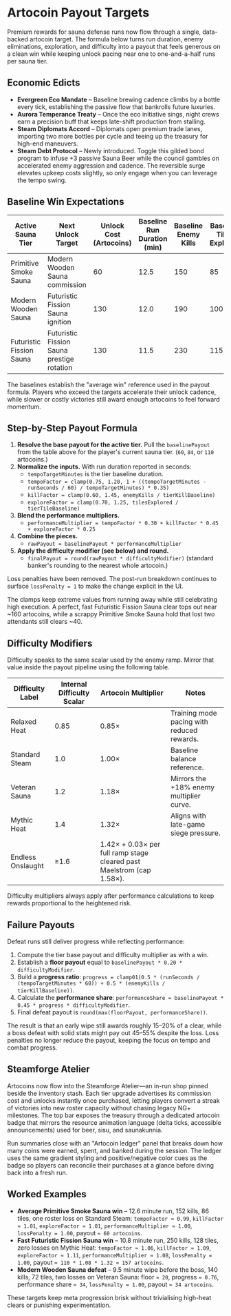 # Artocoin Payout Targets

Premium rewards for sauna defense runs now flow through a single, data-backed
artocoin target. The formula below turns run duration, enemy eliminations,
exploration, and difficulty into a payout that feels generous on a clean win
while keeping unlock pacing near one to one-and-a-half runs per sauna tier.

## Economic Edicts

- **Evergreen Eco Mandate** – Baseline brewing cadence climbs by a bottle every
  tick, establishing the passive flow that bankrolls future luxuries.
- **Aurora Temperance Treaty** – Once the eco initiative sings, night crews earn
  a precision buff that keeps late-shift production from stalling.
- **Steam Diplomats Accord** – Diplomats open premium trade lanes, importing two
  more bottles per cycle and teeing up the treasury for high-end maneuvers.
- **Steam Debt Protocol** – Newly introduced. Toggle this gilded bond program to
  infuse +3 passive Sauna Beer while the council gambles on accelerated enemy
  aggression and cadence. The reversible surge elevates upkeep costs slightly,
  so only engage when you can leverage the tempo swing.

## Baseline Win Expectations

| Active Sauna Tier | Next Unlock Target | Unlock Cost (Artocoins) | Baseline Run Duration (min) | Baseline Enemy Kills | Baseline Tiles Explored | Baseline Roster Losses | Baseline Payout (Artocoins) | Runs to Unlock (Avg) |
| --- | --- | --- | --- | --- | --- | --- | --- | --- |
| Primitive Smoke Sauna | Modern Wooden Sauna commission | 60 | 12.5 | 150 | 85 | 1 | 60 | 1.0 |
| Modern Wooden Sauna | Futuristic Fission Sauna ignition | 130 | 12.0 | 190 | 100 | 1 | 84 | 1.6 |
| Futuristic Fission Sauna | Futuristic Fission Sauna prestige rotation | 130 | 11.5 | 230 | 115 | 1 | 110 | 1.2 |

The baselines establish the "average win" reference used in the payout formula.
Players who exceed the targets accelerate their unlock cadence, while slower or
costly victories still award enough artocoins to feel forward momentum.

## Step-by-Step Payout Formula

1. **Resolve the base payout for the active tier.** Pull the `baselinePayout`
   from the table above for the player's current sauna tier. (`60`, `84`, or
   `110` artocoins.)
2. **Normalize the inputs.** With run duration reported in seconds:
   - `tempoTargetMinutes` is the tier baseline duration.
   - `tempoFactor = clamp(0.75, 1.20, 1 + ((tempoTargetMinutes - runSeconds / 60) / tempoTargetMinutes) * 0.35)`
   - `killFactor = clamp(0.60, 1.45, enemyKills / tierKillBaseline)`
   - `exploreFactor = clamp(0.70, 1.25, tilesExplored / tierTileBaseline)`
3. **Blend the performance multipliers.**
   - `performanceMultiplier = tempoFactor * 0.30 + killFactor * 0.45 + exploreFactor * 0.25`
4. **Combine the pieces.**
   - `rawPayout = baselinePayout * performanceMultiplier`
5. **Apply the difficulty modifier (see below) and round.**
   - `finalPayout = round(rawPayout * difficultyModifier)` (standard banker's rounding to the nearest whole artocoin.)

Loss penalties have been removed. The post-run breakdown continues to surface
`lossPenalty = 1` to make the change explicit in the UI.

The clamps keep extreme values from running away while still celebrating high
execution. A perfect, fast Futuristic Fission Sauna clear tops out near ~160
artocoins, while a scrappy Primitive Smoke Sauna hold that lost two attendants
still clears ~40.

## Difficulty Modifiers

Difficulty speaks to the same scalar used by the enemy ramp. Mirror that value
inside the payout pipeline using the following table.

| Difficulty Label | Internal Difficulty Scalar | Artocoin Multiplier | Notes |
| --- | --- | --- | --- |
| Relaxed Heat | 0.85 | 0.85× | Training mode pacing with reduced rewards. |
| Standard Steam | 1.0 | 1.00× | Baseline balance reference. |
| Veteran Sauna | 1.2 | 1.18× | Mirrors the +18% enemy multiplier curve. |
| Mythic Heat | 1.4 | 1.32× | Aligns with late-game siege pressure. |
| Endless Onslaught | ≥1.6 | 1.42× + 0.03× per full ramp stage cleared past Maelstrom (cap 1.58×). |

Difficulty multipliers always apply after performance calculations to keep
rewards proportional to the heightened risk.

## Failure Payouts

Defeat runs still deliver progress while reflecting performance:

1. Compute the tier base payout and difficulty multiplier as with a win.
2. Establish a **floor payout** equal to `baselinePayout * 0.20 * difficultyModifier`.
3. Build a **progress ratio**: `progress = clamp01(0.5 * (runSeconds / (tempoTargetMinutes * 60)) + 0.5 * (enemyKills / tierKillBaseline))`.
4. Calculate the **performance share**: `performanceShare = baselinePayout * 0.45 * progress * difficultyModifier`.
5. Final defeat payout is `round(max(floorPayout, performanceShare))`.

The result is that an early wipe still awards roughly 15–20% of a clear, while a
boss defeat with solid stats might pay out 45–55% despite the loss. Loss
penalties no longer reduce the payout, keeping the focus on tempo and combat
progress.

## Steamforge Atelier

Artocoins now flow into the Steamforge Atelier—an in-run shop pinned beside the
inventory stash. Each tier upgrade advertises its commission cost and unlocks
instantly once purchased, letting players convert a streak of victories into new
roster capacity without chasing legacy NG+ milestones. The top bar exposes the
treasury through a dedicated artocoin badge that mirrors the resource animation
language (delta ticks, accessible announcements) used for beer, sisu, and
saunakunnia.

Run summaries close with an "Artocoin ledger" panel that breaks down how many
coins were earned, spent, and banked during the session. The ledger uses the
same gradient styling and positive/negative color cues as the badge so players
can reconcile their purchases at a glance before diving back into a fresh run.

## Worked Examples

- **Average Primitive Smoke Sauna win** – 12.6 minute run, 152 kills, 86 tiles, one
  roster loss on Standard Steam: `tempoFactor ≈ 0.99`, `killFactor ≈ 1.01`,
  `exploreFactor ≈ 1.01`, `performanceMultiplier ≈ 1.00`, `lossPenalty = 1.00`,
  payout `≈ 60 artocoins`.
- **Fast Futuristic Fission Sauna win** – 10.8 minute run, 250 kills, 128 tiles, zero
  losses on Mythic Heat: `tempoFactor ≈ 1.06`, `killFactor ≈ 1.09`,
  `exploreFactor ≈ 1.11`, `performanceMultiplier ≈ 1.08`, `lossPenalty = 1.00`,
  payout `≈ 110 * 1.08 * 1.32 ≈ 157 artocoins`.
- **Modern Wooden Sauna defeat** – 9.5 minute wipe before the boss, 140 kills, 72 tiles,
  two losses on Veteran Sauna: floor `≈ 20`, progress `≈ 0.76`, performance
  share `≈ 34`, `lossPenalty = 1.00`, payout `≈ 34 artocoins`.

These targets keep meta progression brisk without trivialising high-heat clears
or punishing experimentation.
